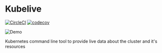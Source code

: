 # Kubelive

[![CircleCI](https://img.shields.io/circleci/build/github/ameerthehacker/kubelive?style=flat-square&token=abc123def456)](https://circleci.com/gh/ameerthehacker/kubelive/tree/master)
[![codecov](https://img.shields.io/codecov/c/github/ameerthehacker/kubelive?style=flat-square)](https://codecov.io/gh/ameerthehacker/kubelive)

![Demo](./screenshots/kubelive-demo.gif)

Kubernetes command line tool to provide live data about the cluster and it's resources